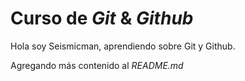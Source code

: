 # Curso de _Git_ & _Github_

Hola soy Seismicman, aprendiendo sobre Git y Github.

Agregando más contenido al _README.md_
